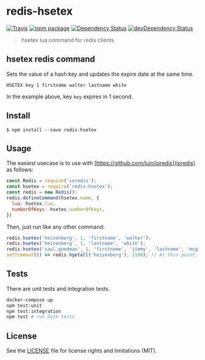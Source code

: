 # redis-hsetex

[![Travis][build-badge]][build]
[![npm package][npm-badge]][npm]
[![Dependency Status][dependency-status-badge]][dependency-status]
[![devDependency Status][dev-dependency-status-badge]][dev-dependency-status]

> hsetex lua command for redis clients

## hsetex redis command

Sets the value of a hash key and updates the expire date at the same time.

```
HSETEX key 1 firstname walter lastname white
```

In the example above, key `key` expires in 1 second.

## Install

```
$ npm install --save redis-hsetex
```

## Usage

The easiest usecase is to use with [https://github.com/luin/ioredis](ioredis) as follows:

```js
const Redis = require('ioredis');
const hsetex = require('redis-hsetex');
const redis = new Redis();
redis.defineCommand(hsetex.name, {
  lua: hsetex.lua,
  numberOfKeys: hsetex.numberOfKeys,
})
```

Then, just run like any other command:

```js
redis.hsetex('heisenberg', 1, 'firstname', 'walter');
redis.hsetex('heisenberg', 1, 'lastname', 'white');
redis.hsetex('saul_goodman', 1, 'firstname', 'jimmy', 'lastname', 'mcgill');
setTimeout(() => redis.hgetall('heisenberg'), 1100); // At this point, null is returned
```

## Tests

There are unit tests and integration tests.

```bash
docker-compose up
npm test:unit
npm test:integration
npm test # run both tests
```

## License

See the [LICENSE](LICENSE.md) file for license rights and limitations (MIT).

[build-badge]: https://img.shields.io/travis/dotcore64/redis-hsetex/master.svg?style=flat-square
[build]: https://travis-ci.org/dotcore64/redis-hsetex

[npm-badge]: https://img.shields.io/npm/v/redis-hsetex.svg?style=flat-square
[npm]: https://www.npmjs.org/package/redis-hsetex

[dependency-status-badge]: https://david-dm.org/dotcore64/redis-hsetex.svg?style=flat-square
[dependency-status]: https://david-dm.org/dotcore64/redis-hsetex

[dev-dependency-status-badge]: https://david-dm.org/dotcore64/redis-hsetex/dev-status.svg?style=flat-square
[dev-dependency-status]: https://david-dm.org/dotcore64/redis-hsetex#info=devDependencies
